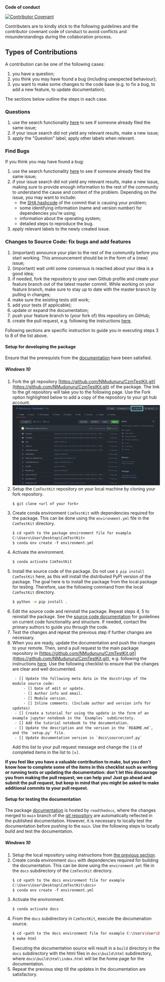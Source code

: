 **Code of conduct**

[![Contributor Covenant](https://img.shields.io/badge/Contributor%20Covenant-2.1-4baaaa.svg)](https://github.com/NMudunuru/CzmTestKit/blob/main/CODE_OF_CONDUCT.md) 

Contributers are to kindly stick to the following guidelines and the contributor covenant code of conduct to avoid conflicts and misunderstandings during the collaboration process.

## Types of Contributions

A contribution can be one of the following cases:
    
1. you have a question;
2. you think you may have found a bug (including unexpected behaviour);
3. you want to make some changes to the code base (e.g. to fix a bug, to add a new feature, to update documentation).

The sections below outline the steps in each case.

### Questions
    
1. use the search functionality [here](https://github.com/NMudunuru/CzmTestKit/issues) to see if someone already filed the same issue;
2. if your issue search did not yield any relevant results, make a new issue;
3. apply the "Question" label; apply other labels when relevant.

### Find Bugs

If you think you may have found a bug:

1. use the search functionality [here](https://github.com/NMudunuru/CzmTestKit/issues) to see if someone already filed the same issue;
2. if your issue search did not yield any relevant results, make a new issue, making sure to provide enough information to the rest of the community to understand the cause and context of the problem. Depending on the issue, you may want to include:
    - the [SHA hashcode](https://help.github.com/articles/autolinked-references-and-urls/#commit-shas) of the commit that is causing your problem;
    - some identifying information (name and version number) for dependencies you're using;
    - information about the operating system;
    - detailed steps to reproduce the bug.
3. apply relevant labels to the newly created issue.

### Changes to Source Code: fix bugs and add features

1. (important) announce your plan to the rest of the community before you start working. This announcement should be in the form of a (new) issue;
2. (important) wait until some consensus is reached about your idea is a good idea;
3. if needed, fork the repository to your own Github profile and create your feature branch out of the latest master commit. While working on your feature branch, make sure to stay up to date with the master branch by pulling in changes;
4. make sure the existing tests still work;
5. add your tests (if applicable);
6. update or expand the documentation;
7. push your feature branch to (your fork of) this repository on GitHub;
8. create the pull request, e.g. following the instructions [here](https://docs.github.com/en/github/collaborating-with-pull-requests/proposing-changes-to-your-work-with-pull-requests/creating-a-pull-request).

Following sections are specific instruction to guide you in executing steps 3 to 8 of the list above.

#### Setup for developing the package

Ensure that the prerequists from the [documentation](https://czmtestkit.readthedocs.io/en/latest/packageRead.html) have been satisfied.

##### Windows 10

1. Fork the git repository [https://github.com/NMudunuru/CzmTestKit.git](https://github.com/NMudunuru/CzmTestKit.git) of the package. The link to the git repository will take you to the following page. Use the Fork option highlighted below to add a copy of the repository to your git hub account.
    ![Github Fork Button](imgs/Fork.png)
2. Setup the `CzmTestKit` repository on your local machine by cloning your fork repository.
    ```
    $ git clone <url of your fork>
    ```
3. Create conda environment `CzmTestKit` with dependencies required for the package. This can be done using the `environment.yml` file in the `CzmTestKit` directory.
    ```
    $ cd <path to the package environment file for example C:\Users\User\Desktop\CzmTestKit>
    $ conda env create -f environment.yml
    ```
4. Activate the environment.
    ```bash
    $ conda activate CzmTestKit
    ```
5. Install the source code of the package. Do not use `$ pip install CzmTestKit` here, as this will install the distributed PyPI version of the package. The goal here is to install the package from the local package for testing. Therefore, use the following command from the local  `CzmTestKit` directory.
    ```bash
    $ python -m pip install .
    ```
6. Edit the source code and reinstall the package. Repeat steps 4, 5 to reinstall the package. See the [source code documentation](https://czmtestkit.readthedocs.io/en/latest/CodDoc.html) for guidelines on current code functionality and structure. If needed, contact the primary authors to guide you through the code.
7. Test the changes and repeat the previous step if further changes are necessary.
8. When you are ready, update the documentation and push the changes to your remote. Then, send a pull request to the main package repository in [https://github.com/NMudunuru/CzmTestKit.git](https://github.com/NMudunuru/CzmTestKit.git), e.g. following the instructions [here](https://docs.github.com/en/github/collaborating-with-pull-requests/proposing-changes-to-your-work-with-pull-requests/creating-a-pull-request). Use the following checklist to ensure that the changes are clear and well documented.
   ```
    - [] Update the following meta data in the docstrings of the module source code:
        - [] Date of edit or update.
        - [] Author info and email.
        - [] Module version.
        - [] Inline comments. (Include author and version info for updates)
    - [] Create a tutorial for using the update in the form of an example jupyter notebook in the `Examples` subdirectoty.
    - [] Add the tutorial notebook to the documentation.
    - [] Update the description and the version in the `README.md`, and the `setup.py` file.
    - [] Update documentation version in `docs\source\conf.py`
    ```
    Add this list to your pull request message and change the `[]`s of completed items in the list to `[x]`.

**If you feel like you have a valuable contribution to make, but you don't know how to complete some of the items in this checklist such as writing or running tests or updating the documentation: don't let this discourage you from making the pull request; we can help you! Just go ahead and submit the pull request, but keep in mind that you might be asked to make additional commits to your pull request.**

#### Setup for testing the documentation

The package [documentation](https://czmtestkit.readthedocs.io/en/latest/index.html) is hosted by `readthedocs`, where the changes merged to `main` branch of the [git repository](https://github.com/NMudunuru/CzmTestKit.git) are automatically reflected in the published documentation.
However, it is necessary to locally test the documentation before pushing to the `main`. Use the following steps to locally build and test the documentation.

##### Windows 10

1. Setup the local repository using instructions from [the previous section](#Setup-for-Package-Developers).
1. Create conda environment `docs` with dependencies required for building the documentation. This can be done using the `environment.yml` file in the `docs` subdirectory of the `CzmTestKit` directory.
    ```
    $ cd <path to the docs environment file for example C:\Users\User\Desktop\CzmTestKit\docs>
    $ conda env create -f environment.yml
    ```
1. Activate the environment.
    ```bash
    $ conda activate docs
    ```
1. From the `docs` subdirectory in `CzmTestKit`, execute the documenation source.
    ```bash
    $ cd <path to the docs environment file for example C:\Users\User\Desktop\CzmTestKit\docs>
    $ make html
    ```
    Executing the documentation source will result in a `build` directory in the `docs` subdirectory with the html files in `docs\build\html` subdirectory, where `docs\build\html\index.html` will be the home page for the documentation.
1. Repeat the previous step till the updates in the documentation are satisfactory.
